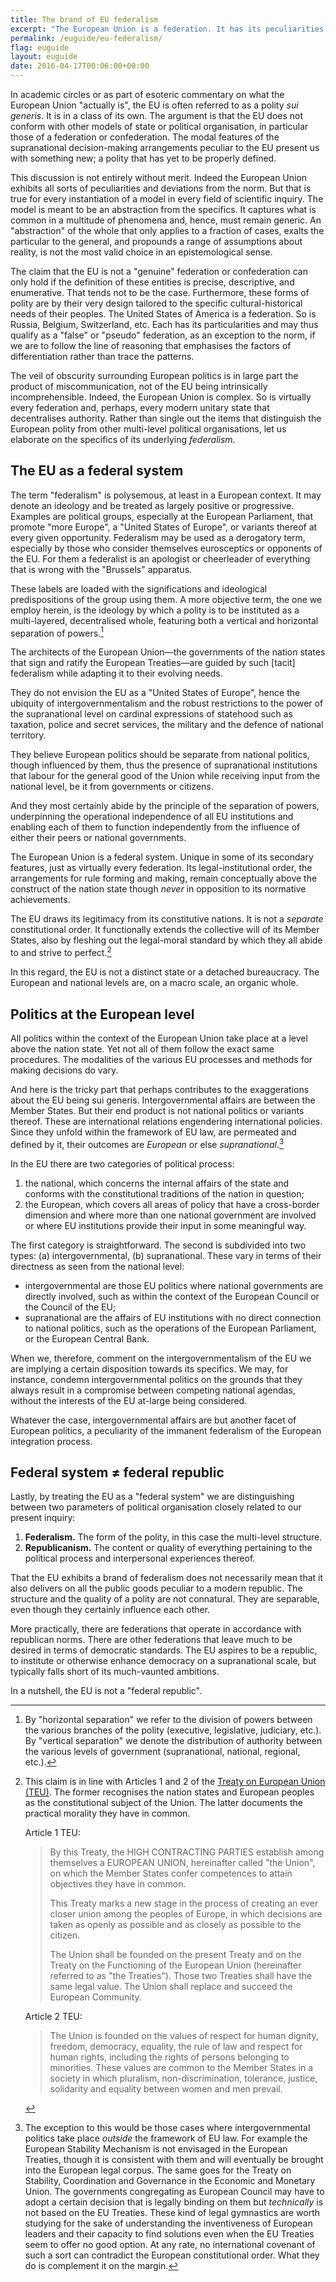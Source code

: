 ```yaml
---
title: The brand of EU federalism
excerpt: "The European Union is a federation. It has its peculiarities as do all federal systems."
permalink: /euguide/eu-federalism/
flag: euguide
layout: euguide
date: 2016-04-17T00:06:00+00:00
---
```

In academic circles or as part of esoteric commentary on what the European Union "actually is", the EU is often referred to as a polity *sui generis*. It is in a class of its own. The argument is that the EU does not conform with other models of state or political organisation, in particular those of a federation or confederation. The modal features of the supranational decision-making arrangements peculiar to the EU present us with something new; a polity that has yet to be properly defined.

This discussion is not entirely without merit. Indeed the European Union exhibits all sorts of peculiarities and deviations from the norm. But that is true for every instantiation of a model in every field of scientific inquiry. The model is meant to be an abstraction from the specifics. It captures what is common in a multitude of phenomena and, hence, must remain generic. An "abstraction" of the whole that only applies to a fraction of cases, exalts the particular to the general, and propounds a range of assumptions about reality, is not the most valid choice in an epistemological sense.

The claim that the EU is not a "genuine" federation or confederation can only hold if the definition of these entities is precise, descriptive, and enumerative. That tends not to be the case. Furthermore, these forms of polity are by their very design tailored to the specific cultural-historical needs of their peoples. The United States of America is a federation. So is Russia, Belgium, Switzerland, etc. Each has its particularities and may thus qualify as a "false" or "pseudo" federation, as an exception to the norm, if we are to follow the line of reasoning that emphasises the factors of differentiation rather than trace the patterns.

The veil of obscurity surrounding European politics is in large part the product of miscommunication, not of the EU being intrinsically incomprehensible. Indeed, the European Union is complex. So is virtually every federation and, perhaps, every modern unitary state that decentralises authority. Rather than single out the items that distinguish the European polity from other multi-level political organisations, let us elaborate on the specifics of its underlying *federalism*.

## The EU as a federal system

The term "federalism" is polysemous, at least in a European context. It may denote an ideology and be treated as largely positive or progressive. Examples are political groups, especially at the European Parliament, that promote "more Europe", a "United States of Europe", or variants thereof at every given opportunity. Federalism may be used as a derogatory term, especially by those who consider themselves eurosceptics or opponents of the EU. For them a federalist is an apologist or cheerleader of everything that is wrong with the "Brussels" apparatus.

These labels are loaded with the significations and ideological predispositions of the group using them. A more objective term, the one we employ herein, is the ideology by which a polity is to be instituted as a multi-layered, decentralised whole, featuring both a vertical and horizontal separation of powers.[^VerticalHorizontalPowerSeparation]

The architects of the European Union—the governments of the nation states that sign and ratify the European Treaties—are guided by such [tacit] federalism while adapting it to their evolving needs.

They do not envision the EU as a "United States of Europe", hence the ubiquity of intergovernmentalism and the robust restrictions to the power of the supranational level on cardinal expressions of statehood such as taxation, police and secret services, the military and the defence of national territory.

They believe European politics should be separate from national politics, though influenced by them, thus the presence of supranational institutions that labour for the general good of the Union while receiving input from the national level, be it from governments or citizens.

And they most certainly abide by the principle of the separation of powers, underpinning the operational independence of all EU institutions and enabling each of them to function independently from the influence of either their peers or national governments.

The European Union is a federal system. Unique in some of its secondary features, just as virtually every federation. Its legal-institutional order, the arrangements for rule forming and making, remain conceptually above the construct of the nation state though *never* in opposition to its normative achievements.

The EU draws its legitimacy from its constitutive nations. It is not a *separate* constitutional order. It functionally extends the collective will of its Member States, also by fleshing out the legal-moral standard by which they all abide to and strive to perfect.[^TreatyEUArticles1And2]

In this regard, the EU is not a distinct state or a detached bureaucracy. The European and national levels are, on a macro scale, an organic whole.

## Politics at the European level

All politics within the context of the European Union take place at a level above the nation state. Yet not all of them follow the exact same procedures. The modalities of the various EU processes and methods for making decisions do vary.

And here is the tricky part that perhaps contributes to the exaggerations about the EU being sui generis. Intergovernmental affairs are between the Member States. But their end product is not national politics or variants thereof. These are international relations engendering international policies. Since they unfold within the framework of EU law, are permeated and defined by it, their outcomes are *European* or else *supranational*.[^IntergovernmentalismOutsideAcquis]

In the EU there are two categories of political process:

1. the national, which concerns the internal affairs of the state and conforms with the constitutional traditions of the nation in question;
2. the European, which covers all areas of policy that have a cross-border dimension and where more than one national government are involved or where EU institutions provide their input in some meaningful way.

The first category is straightforward. The second is subdivided into two types: (a) intergovernmental, (b) supranational. These vary in terms of their directness as seen from the national level:

- intergovernmental are those EU politics where national governments are directly involved, such as within the context of the European Council or the Council of the EU;
- supranational are the affairs of EU institutions with no direct connection to national politics, such as the operations of the European Parliament, or the European Central Bank.

When we, therefore, comment on the intergovernmentalism of the EU we are implying a certain disposition towards its specifics. We may, for instance, condemn intergovernmental politics on the grounds that they always result in a compromise between competing national agendas, without the interests of the EU at-large being considered.

Whatever the case, intergovernmental affairs are but another facet of European politics, a peculiarity of the immanent federalism of the European integration process.

## Federal system ≠ federal republic

Lastly, by treating the EU as a "federal system" we are distinguishing between two parameters of political organisation closely related to our present inquiry:

1. **Federalism.** The form of the polity, in this case the multi-level structure.
2. **Republicanism.** The content or quality of everything pertaining to the political process and interpersonal experiences thereof.

That the EU exhibits a brand of federalism does not necessarily mean that it also delivers on all the public goods peculiar to a modern republic. The structure and the quality of a polity are not connatural. They are separable, even though they certainly influence each other.

More practically, there are federations that operate in accordance with republican norms. There are other federations that leave much to be desired in terms of democratic standards. The EU aspires to be a republic, to institute or otherwise enhance democracy on a supranational scale, but typically falls short of its much-vaunted ambitions.

In a nutshell, the EU is not a "federal republic".

[^VerticalHorizontalPowerSeparation]: By "horizontal separation" we refer to the division of powers between the various branches of the polity (executive, legislative, judiciary, etc.). By "vertical separation" we denote the distribution of authority between the various levels of government (supranational, national, regional, etc.).

[^TreatyEUArticles1And2]: This claim is in line with Articles 1 and 2 of the  [Treaty on European Union (TEU)](http://eur-lex.europa.eu/legal-content/EN/TXT/?uri=celex%3A12012M%2FTXT). The former recognises the nation states and European peoples as the constitutional subject of the Union. The latter documents the practical morality they have in common.

      Article 1 TEU:

      > By this Treaty, the HIGH CONTRACTING PARTIES establish among themselves a EUROPEAN UNION, hereinafter called "the Union", on which the Member States confer competences to attain objectives they have in common.
      >
      > This Treaty marks a new stage in the process of creating an ever closer union among the peoples of Europe, in which decisions are taken as openly as possible and as closely as possible to the citizen.
      >
      > The Union shall be founded on the present Treaty and on the Treaty on the Functioning of the European Union (hereinafter referred to as "the Treaties"). Those two Treaties shall have the same legal value. The Union shall replace and succeed the European Community.

      Article 2 TEU:

      > The Union is founded on the values of respect for human dignity, freedom, democracy, equality, the rule of law and respect for human rights, including the rights of persons belonging to minorities. These values are common to the Member States in a society in which pluralism, non-discrimination, tolerance, justice, solidarity and equality between women and men prevail.

[^IntergovernmentalismOutsideAcquis]: The exception to this would be those cases where intergovernmental politics take place *outside* the framework of EU law. For example the European Stability Mechanism is not envisaged in the European Treaties, though it is consistent with them and will eventually be brought into the European legal corpus. The same goes for the Treaty on Stability, Coordination and Governance in the Economic and Monetary Union. The governments congregating as European Council may have to adopt a certain decision that is legally binding on them but *technically* is not based on the EU Treaties. These kind of legal gymnastics are worth studying for the sake of understanding the inventiveness of European leaders and their capacity to find solutions even when the EU Treaties seem to offer no good option. At any rate, no international covenant of such a sort can contradict the European constitutional order. What they do is complement it on the margin.
